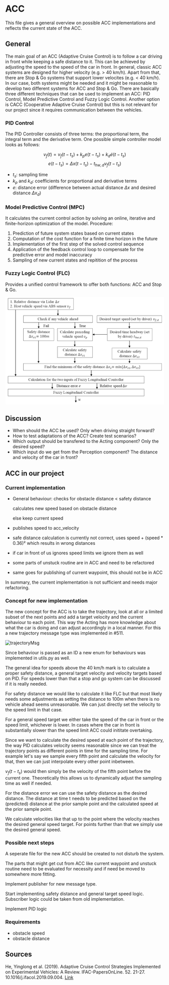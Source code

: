 # ACC

This file gives a general overview on possible ACC implementations and reflects the current state of the ACC.

## General

The main goal of an ACC (Adaptive Cruise Control) is to follow a car driving in front while keeping a safe distance to it. This can be achieved by adjusting the speed to the speed of the car in front.
In general, classic ACC systems are designed for higher velocity (e.g. > 40 km/h). Apart from that, there are Stop & Go systems that support lower velocites (e.g. < 40 km/h). In our case, both systems might be needed and it might be reasonable to develop two different systems for ACC and Stop & Go.
There are basically three different techniques that can be used to implement an ACC: PID Control, Model Predictive Control and Fuzzy Logic Control. Another option is CACC (Cooperative Adaptive Cruise Control) but this is not relevant for our project since it requires communication between the vehicles.

### PID Control

The PID Controller consists of three terms: the proportional term, the integral term and the derivative term. One possible simple controller model looks as follows:

$$ v_f(t) = v_f(t - t_s) + k_p e (t-t_s) + k_d \dot{e}(t - t_s) $$
$$ e(t-t_s) = \Delta x(t - t_s) - t_{hw,d} v_f (t - t_s) $$

- $t_s$: sampling time
- $k_p$ and $k_d$: coefficients for proportional and derivative terms
- $e$: distance error (difference between actual distance $\Delta x$ and desired distance $\Delta x_d$)

### Model Predictive Control (MPC)

It calculates the current control action by solving an online, iterative and finite-horizon optimization of the model.
Procedure:

1. Prediction of future system states based on current states
2. Computation of the cost function for a finite time horizon in the future
3. Implementation of the first step of the solved control sequence
4. Application of the feedback control loop to compensate for the predictive error and model inaccuracy
5. Sampling of new current states and repitition of the process

### Fuzzy Logic Control (FLC)

Provides a unified control framework to offer both functions: ACC and Stop & Go.

![Example of a FLC control algorithm](../../../assets/research_assets/ACC_FLC_Example_1.png)

## Discussion

- When should the ACC be used? Only when driving straight forward?
- How to test adaptations of the ACC? Create test scenarios?
- Which output should be transfered to the Acting component? Only the desired speed?
- Which input do we get from the Perception component? The distance and velocity of the car in front?

## ACC in our project

### Current implementation

- General behaviour:
    checks for obstacle distance < safety distance
  
    calculates new speed based on obstacle distance
  
    else keep current speed
  
- publishes speed to acc_velocity
- safe distance calculation is currently not correct, uses speed +  (speed * 0.36)² which results in wrong distances
- if car in front of us ignores speed limits we ignore them as well
- some parts of unstuck routine are in ACC and need to be refactored
- same goes for publishing of current waypoint, this should not be in ACC

In summary, the current implementation is not sufficient and needs major refactoring.

### Concept for new implementation

The new concept for the ACC is to take the trajectory, look at all or a limited subset of the next points and add a target velocity and the current behaviour to each point.
This way the Acting has more knowledge about what the car is doing and can adjust accordingly in a local manner.
For this a new trajectory message type was implemented in #511.

![trajectoryMsg](https://github.com/user-attachments/assets/0b452f1a-4c60-45b2-882f-3a50118c9cb9)

Since behaviour is passed as an ID a new enum for behaviours was implemented in utils.py as well.

The general idea for speeds above the 40 km/h mark is to calculate a proper safety distance, a general target velocity and velocity targets based on PID. For speeds lower than that a stop and go system can be discussed if it is really needed.

For safety distance we would like to calculate it like FLC but that most likely needs some adjustments as setting the distance to 100m when there is no vehicle ahead seems unreasonable.
We can just directly set the velocity to the speed limit in that case.

For a general speed target we either take the speed of the car in front or the speed limit, whichever is lower. In cases where the car in front is substantially slower than the speed limit ACC could inititate overtaking.

Since we want to calculate the desired speed at each point of the trajectory, the way PID calculates velocity seems reasonable since we can treat the trajectory points as different points in time for the sampling time.
For example let's say we sample every fifth point and calculate the velocity for that, then we can just interpolate every other point inbetween.

$v_f(t - t_s)$ would then simply be the velocity of the fifth point before the current one. Theoretically this allows us to dynamically adjust the sampling time as well if needed.

For the distance error we can use the safety distance as the desired distance. The distance at time t needs to be predicted based on the (predicted) distance at the prior sample point and the calculated speed at the prior sample point.

We calculate velocities like that up to the point where the velocity reaches the desired general speed target. For points further than that we simply use the desired general speed.

### Possible next steps

A seperate file for the new ACC should be created to not disturb the system.

The parts that might get cut from ACC like current waypoint and unstuck routine need to be evaluated for necessity and if need be moved to somewhere more fitting.

Implement publisher for new message type.

Start implementing safety distance and general target speed logic. Subscriber logic could be taken from old implementation.

Implement PID logic

### Requirements

- obstacle speed
- obstacle distance

## Sources

He, Yinglong et al. (2019). Adaptive Cruise Control Strategies Implemented on Experimental Vehicles: A Review. IFAC-PapersOnLine. 52. 21-27. 10.1016/j.ifacol.2019.09.004.
[Link](https://www.researchgate.net/publication/335934496_Adaptive_Cruise_Control_Strategies_Implemented_on_Experimental_Vehicles_A_Review)
